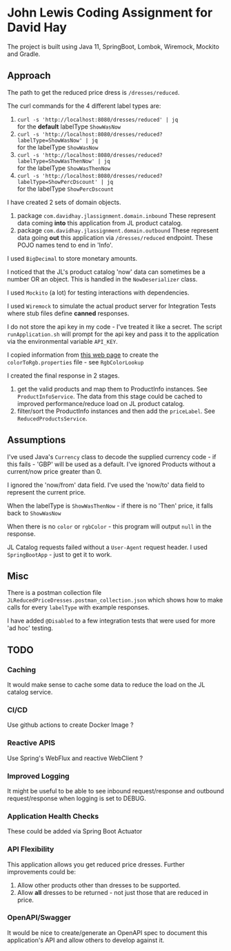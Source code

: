 # John Lewis Coding Assignment for David Hay

The project is built using Java 11, SpringBoot, Lombok, Wiremock, Mockito and Gradle.

## Approach
The path to get the reduced price dress is `/dresses/reduced`. 

The curl commands for the 4 different label types are:
1. `curl -s 'http://localhost:8080/dresses/reduced' | jq`  
   for the __default__ labelType `ShowWasNow`
2. `curl -s 'http://localhost:8080/dresses/reduced?labelType=ShowWasNow' | jq`  
   for the labelType `ShowWasNow`
3. `curl -s 'http://localhost:8080/dresses/reduced?labelType=ShowWasThenNow' | jq`  
   for the labelType `ShowWasThenNow`
4. `curl -s 'http://localhost:8080/dresses/reduced?labelType=ShowPercDscount' | jq`  
   for the labelType `ShowPercDscount`

I have created 2 sets of domain objects.
1. package `com.davidhay.jlassignment.domain.inbound`
These represent data coming **into** this application from JL product catalog.
2. package `com.davidhay.jlassignment.domain.outbound`
These represent data going **out** this application via `/dresses/reduced` endpoint.
These POJO names tend to end in 'Info'.

I used `BigDecimal` to store monetary amounts.

I noticed that the JL's product catalog 'now' data can sometimes be a number OR an object.
This is handled in the `NowDeserializer` class.

I used `Mockito` (a lot) for testing interactions with dependencies.

I used `Wiremock` to simulate the actual product server for Integration Tests where stub files define __canned__ responses.

I do not store the api key in my code - I've treated it like a secret.
The script `runApplication.sh` will prompt for the api key and pass it to the application via the environmental variable `API_KEY`.

I copied information from
[this web page](https://www.schemecolor.com/color-names-supported-on-all-web-browsers.php) to create the `colorToRgb.properties` file - see `RgbColorLookup`

I created the final response in 2 stages. 
1. get the valid products and map them to ProductInfo instances. See `ProductInfoService`.
The data from this stage could be cached to improved performance/reduce load on JL product catalog.
2. filter/sort the ProductInfo instances and then add the `priceLabel`. See `ReducedProductsService`.

## Assumptions

I've used Java's `Currency` class to decode the supplied currency code - if this fails - 'GBP' will be used as a default.
I've ignored Products without a current/now price greater than 0.

I ignored the 'now/from' data field. I've used the 'now/to' data field to represent the current price.

When the labelType is `ShowWasThenNow` - if there is no 'Then' price, it falls back to `ShowWasNow`

When there is no `color` or `rgbColor` - this program will output `null` in the response.

JL Catalog requests failed without a `User-Agent` request header. I used `SpringBootApp` - just to get it to work.

## Misc

There is a postman collection file `JLReducedPriceDresses.postman_collection.json` which shows how to make calls for every `labelType` with example responses.

I have added `@Disabled` to a few integration tests that were used for more 'ad hoc' testing.

## TODO

### Caching
It would make sense to cache some data to reduce the load on the JL catalog service.

### CI/CD
Use github actions to create Docker Image ?

### Reactive APIS
Use Spring's WebFlux and reactive WebClient ?

### Improved Logging
It might be useful to be able to see inbound request/response and outbound request/response when logging is set to DEBUG.

### Application Health Checks
These could be added via Spring Boot Actuator

### API Flexibility
This application allows you get reduced price dresses. Further improvements could be:
1. Allow other products other than dresses to be supported. 
2. Allow **all** dresses to be returned - not just those that are reduced in price.

### OpenAPI/Swagger
It would be nice to create/generate an OpenAPI spec to document this application's API and allow others to develop against it.
